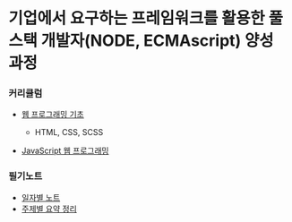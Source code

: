 # 기업에서 요구하는 프레임워크를 활용한 풀스택 개발자(NODE, ECMAscript) 양성 과정
### 커리큘럼
- [웹 프로그래밍 기초](https://github.com/kshyun1223/lecture_fullstack/tree/master/the_basic_of_web_programming)
  - HTML, CSS, SCSS

- [JavaScript 웹 프로그래밍](https://github.com/kshyun1223/lecture_fullstack/tree/master/the_javascript_web_programming)

### 필기노트
- [일자별 노트](https://github.com/kshyun1223/lecture_fullstack/tree/master/lecture_note-by_date)
- [주제별 요약 정리](https://github.com/kshyun1223/lecture_fullstack/tree/master/lecture_note-by_topic)
